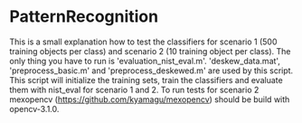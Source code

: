 # PatternRecognition

This is a small explanation how to test the classifiers for scenario 1 (500 training objects per class) and scenario 2 (10 training object per class).
The only thing you have to run is 'evaluation_nist_eval.m'.
'deskew_data.mat', 'preprocess_basic.m' and 'preprocess_deskewed.m' are used by this script.
This script will initialize the training sets, train the classifiers and evaluate them with nist_eval for scenario 1 and 2.
To run tests for scenario 2 mexopencv (https://github.com/kyamagu/mexopencv) should be build with opencv-3.1.0.